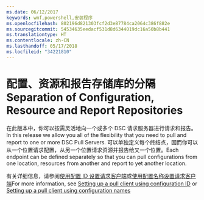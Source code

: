 ```yaml
---
ms.date: 06/12/2017
keywords: wmf,powershell,安装程序
ms.openlocfilehash: 802196d821303fcf2d3e87784ca2064c386f882e
ms.sourcegitcommit: 54534635eedacf531d8d6344019dc16a50b8b441
ms.translationtype: HT
ms.contentlocale: zh-CN
ms.lasthandoff: 05/17/2018
ms.locfileid: "34221810"
---
```

# <a name="separation-of-configuration-resource-and-report-repositories"></a><span data-ttu-id="5b270-102">配置、资源和报告存储库的分隔</span><span class="sxs-lookup"><span data-stu-id="5b270-102">Separation of Configuration, Resource and Report Repositories</span></span>

<span data-ttu-id="5b270-103">在此版本中，你可以按需灵活地向一个或多个 DSC 请求服务器进行请求和报告。</span><span class="sxs-lookup"><span data-stu-id="5b270-103">In this release we allow you all of the flexibility that you need to pull and report to one or more DSC Pull Servers.</span></span> <span data-ttu-id="5b270-104">可以单独定义每个终结点，因而你可以从一个位置请求配置，从另一个位置请求资源并报告给又一个位置。</span><span class="sxs-lookup"><span data-stu-id="5b270-104">Each endpoint can be defined separately so that you can pull configurations from one location, resources from another and report to yet another location.</span></span>

<span data-ttu-id="5b270-105">有关详细信息，请参阅[使用配置 ID 设置请求客户端](https://msdn.microsoft.com/powershell/dsc/pullclientconfigid)或[使用配置名称设置请求客户端](https://msdn.microsoft.com/powershell/dsc/pullclientconfignames)</span><span class="sxs-lookup"><span data-stu-id="5b270-105">For more information, see [Setting up a pull client using configuration ID](https://msdn.microsoft.com/powershell/dsc/pullclientconfigid) or [Setting up a pull client using configuration names](https://msdn.microsoft.com/powershell/dsc/pullclientconfignames)</span></span>
